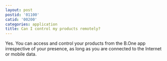 ```yaml
---
layout: post
postid: '01100'
catid: '00200'
categories: application
title: Can I control my products remotely?
---
```


Yes. You can access and control your products from the B.One app irrespective of your presence, as long as you are connected to the Internet or mobile data.